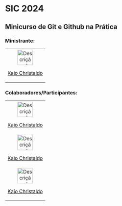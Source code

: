 


# SIC 2024

## Minicurso de Git e Github na Prática

### Ministrante:

<table>
  <tr>
    <td align="center">
      <a href="https://github.com/outroperfil">
        <img src="https://avatars.githubusercontent.com/u/outroid?v=4" alt="Descrição da foto" width="50" height="50">
        <p>Kaio Christaldo</p>
      </a>
    </td>
  </tr>
</table>

### Colaboradores/Participantes:

<table>
  <tr>
    <td align="center">
      <a href="https://github.com/outroperfil">
        <img src="https://avatars.githubusercontent.com/u/outroid?v=4" alt="Descrição da foto" width="50" height="50">
        <p>Kaio Christaldo</p>
      </a>
    </td>
  </tr>
  <tr>
    <td align="center">
      <a href="https://github.com/outroperfil">
        <img src="https://avatars.githubusercontent.com/u/outroid?v=4" alt="Descrição da foto" width="50" height="50">
        <p>Kaio Christaldo</p>
      </a>
    </td>
  </tr>
  <tr>
    <td align="center">
      <a href="https://github.com/outroperfil">
        <img src="https://avatars.githubusercontent.com/u/outroid?v=4" alt="Descrição da foto" width="50" height="50">
        <p>Kaio Christaldo</p>
      </a>
    </td>
  </tr>
</table>





